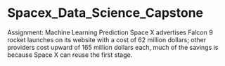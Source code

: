 # Spacex_Data_Science_Capstone
Assignment: Machine Learning Prediction
Space X advertises Falcon 9 rocket launches on its website with a cost of 62 million dollars; other providers cost upward of 165 million dollars each, 
much of the savings is because Space X can reuse the first stage.
